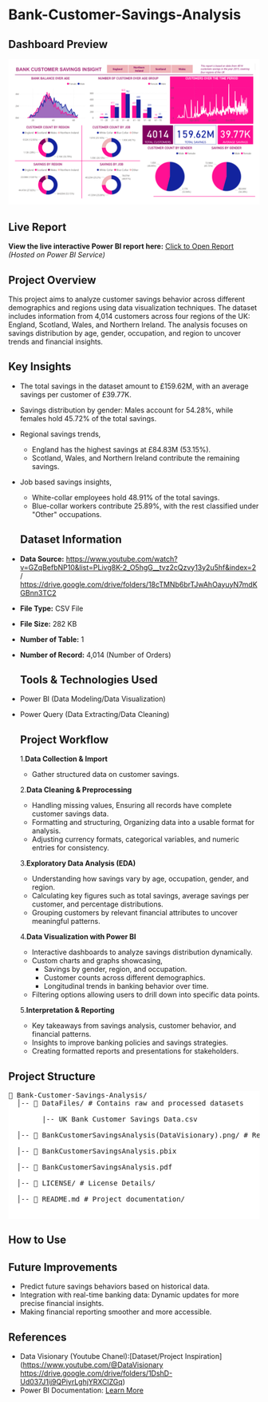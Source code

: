 # Bank-Customer-Savings-Analysis

## Dashboard Preview 

![Dashboard Preview](BankCustomerSavingsAnalysis(DataVisionary).png) 

## Live Report
**View the live interactive Power BI report here:**
[Click to Open Report](https://app.powerbi.com/view?r=eyJrIjoiMTg2ZTFiMmItOGUwMi00YmJjLTkzNDYtNzg5ZGUzYjNlNzdiIiwidCI6IjI1Y2UwMjYxLWJiZDYtNDljZC1hMWUyLTU0MjYwODg2ZDE1OSJ9)   
*(Hosted on Power BI Service)*

## Project Overview 

This project aims to analyze customer savings behavior across different demographics and regions using data visualization techniques. The dataset includes information from 4,014 customers across four regions of the UK: England, Scotland, Wales, and Northern Ireland. The analysis focuses on savings distribution by age, gender, occupation, and region to uncover trends and financial insights.

## Key Insights

- The total savings in the dataset amount to £159.62M, with an average savings per customer of £39.77K.
- Savings distribution by gender: Males account for 54.28%, while females hold 45.72% of the total savings.
- Regional savings trends,
    - England has the highest savings at £84.83M (53.15%).
    - Scotland, Wales, and Northern Ireland contribute the remaining savings.
- Job based savings insights,
    - White-collar employees hold 48.91% of the total savings.
    - Blue-collar workers contribute 25.89%, with the rest classified under "Other" occupations.
 
  ##  Dataset Information

- **Data Source:** https://www.youtube.com/watch?v=GZqBefbNP10&list=PLivg8K-2_O5hgG__tvz2cQzvy13y2u5hf&index=2 / https://drive.google.com/drive/folders/18cTMNb6brTJwAhOayuyN7mdKGBnn3TC2
- **File Type:** CSV File
- **File Size:**  282 KB
- **Number of Table:** 1  
- **Number of Record:** 4,014 (Number of Orders)

  ## Tools & Technologies Used 

- Power BI (Data Modeling/Data Visualization)  
- Power Query (Data Extracting/Data Cleaning)

  ## Project Workflow

  1.**Data Collection & Import**
  - Gather structured data on customer savings.
 
  2.**Data Cleaning & Preprocessing**
  - Handling missing values, Ensuring all records have complete customer savings data.
  - Formatting and structuring, Organizing data into a usable format for analysis.
  - Adjusting currency formats, categorical variables, and numeric entries for consistency.

  3.**Exploratory Data Analysis (EDA)**
  - Understanding how savings vary by age, occupation, gender, and region.
  - Calculating key figures such as total savings, average savings per customer, and percentage distributions.
  - Grouping customers by relevant financial attributes to uncover meaningful patterns.

  4.**Data Visualization with Power BI**
  - Interactive dashboards to analyze savings distribution dynamically.
  - Custom charts and graphs showcasing,
      - Savings by gender, region, and occupation.
      - Customer counts across different demographics.
      - Longitudinal trends in banking behavior over time.
  - Filtering options allowing users to drill down into specific data points.

  5.**Interpretation & Reporting**
  - Key takeaways from savings analysis, customer behavior, and financial patterns.
  - Insights to improve banking policies and savings strategies.
  - Creating formatted reports and presentations for stakeholders.


## Project Structure 

<pre style="background: #fff; padding: 0; border: none; font-family: monospace;">
📂 Bank-Customer-Savings-Analysis/ 
  │-- 📁 DataFiles/ # Contains raw and processed datasets    
    
        |-- UK Bank Customer Savings Data.csv
    
  │-- 📁 BankCustomerSavingsAnalysis(DataVisionary).png/ # Report images 
        
  │-- 📁 BankCustomerSavingsAnalysis.pbix

  │-- 📁 BankCustomerSavingsAnalysis.pdf

  │-- 📄 LICENSE/ # License Details/ 
  
  │-- 📄 README.md # Project documentation/

  
</pre>

## How to Use 


## Future Improvements 

- Predict future savings behaviors based on historical data.
- Integration with real-time banking data: Dynamic updates for more precise financial insights.
- Making financial reporting smoother and more accessible.

## References

- Data Visionary (Youtube Chanel):[Dataset/Project Inspiration](https://www.youtube.com/@DataVisionary https://drive.google.com/drive/folders/1DshD-Ud037J1ij9QPiyrLghjYRXClZGq)
- Power BI Documentation: [Learn More](https://learn.microsoft.com/power-bi/)
